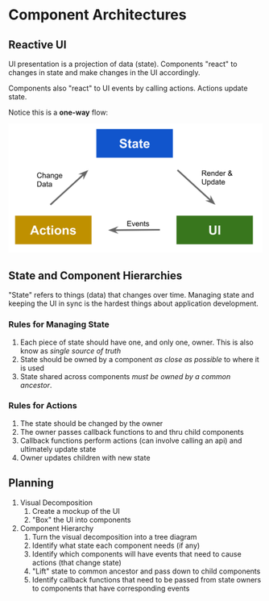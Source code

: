 Component Architectures
===

## Reactive UI

UI presentation is a projection of data (state). Components "react" to changes in state and make changes in the UI accordingly.

Components also "react" to UI events by calling actions. Actions update state.

Notice this is a **one-way** flow:

![Flow Architecture](flow-architecture.svg)

## State and Component Hierarchies

"State" refers to things (data) that changes over time. Managing state and keeping the UI in sync is the hardest things about application development.

### Rules for Managing State

1. Each piece of state should have one, and only one, owner. This is also know as _single source of truth_
1. State should be owned by a component _as close as possible_ to where it is used
1. State shared across components _must be owned by a common ancestor_.

### Rules for Actions

1. The state should be changed by the owner
1. The owner passes callback functions to and thru child components
1. Callback functions perform actions (can involve calling an api) and ultimately update state
1. Owner updates children with new state

## Planning

1. Visual Decomposition
    1. Create a mockup of the UI
    1. "Box" the UI into components
1. Component Hierarchy
    1. Turn the visual decomposition into a tree diagram
    1. Identify what state each component needs (if any)
    1. Identify which components will have events that need to cause actions (that change state)
    1. "Lift" state to common ancestor and pass down to child components
    1. Identify callback functions that need to be passed from state owners to components that have corresponding events
